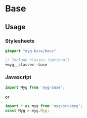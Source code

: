 # Base

## Usage

### Stylesheets

```sass
@import "myg-base/base"

// Include classes (optional)
+myg__classes--base
```

### Javascript

```js
import Myg from 'myg-base';
```

or

```js
import * as myg from 'myg/src/myg';
const Myg = myg.Myg;
```
